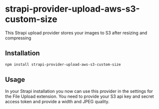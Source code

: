 # strapi-provider-upload-aws-s3-custom-size

This Strapi upload provider stores your images to S3 after resizing and compressing

## Installation

```bash
npm install strapi-provider-upload-aws-s3-custom-size
```

## Usage

In your Strapi installation you now can use this provider in the settings for the File Upload extension. You need to provide your S3 api key and secret access token and provide a width and JPEG quality.
